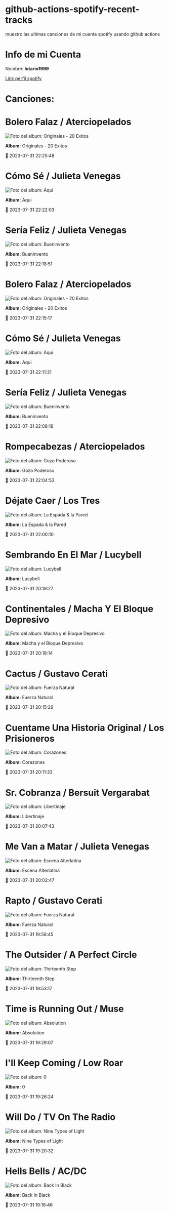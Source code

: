 

# github-actions-spotify-recent-tracks        

muestro las ultimas canciones de mi cuenta spotify usando github actions

# Info de mi Cuenta
Nombre: **lotario1999**

[Link perfil spotify](https://open.spotify.com/user/lotario1999)

# Canciones:



# **Bolero Falaz** / Aterciopelados

![Foto del album: Originales - 20 Exitos](https://i.scdn.co/image/ab67616d00001e025d9e4fdf6bcdd703d0065cb4)

**Album:** Originales - 20 Exitos

📅 2023-07-31 22:25:48


# **Cómo Sé** / Julieta Venegas

![Foto del album: Aqui](https://i.scdn.co/image/ab67616d00001e02d2eaaf55ec9f77dffccc48ef)

**Album:** Aqui

📅 2023-07-31 22:22:03


# **Sería Feliz** / Julieta Venegas

![Foto del album: Bueninvento](https://i.scdn.co/image/ab67616d00001e0233a3f661128d181cebac962a)

**Album:** Bueninvento

📅 2023-07-31 22:18:51


# **Bolero Falaz** / Aterciopelados

![Foto del album: Originales - 20 Exitos](https://i.scdn.co/image/ab67616d00001e025d9e4fdf6bcdd703d0065cb4)

**Album:** Originales - 20 Exitos

📅 2023-07-31 22:15:17


# **Cómo Sé** / Julieta Venegas

![Foto del album: Aqui](https://i.scdn.co/image/ab67616d00001e02d2eaaf55ec9f77dffccc48ef)

**Album:** Aqui

📅 2023-07-31 22:11:31


# **Sería Feliz** / Julieta Venegas

![Foto del album: Bueninvento](https://i.scdn.co/image/ab67616d00001e0233a3f661128d181cebac962a)

**Album:** Bueninvento

📅 2023-07-31 22:08:18


# **Rompecabezas** / Aterciopelados

![Foto del album: Gozo Poderoso](https://i.scdn.co/image/ab67616d00001e02ae10824276ccf749513cf0f3)

**Album:** Gozo Poderoso

📅 2023-07-31 22:04:53


# **Déjate Caer** / Los Tres

![Foto del album: La Espada & la Pared](https://i.scdn.co/image/ab67616d00001e0278310de37af0875569acc411)

**Album:** La Espada & la Pared

📅 2023-07-31 22:00:10


# **Sembrando En El Mar** / Lucybell

![Foto del album: Lucybell](https://i.scdn.co/image/ab67616d00001e02ee992ff7581756f94af1cd41)

**Album:** Lucybell

📅 2023-07-31 20:19:27


# **Continentales** / Macha Y El Bloque Depresivo

![Foto del album: Macha y el Bloque Depresivo](https://i.scdn.co/image/ab67616d00001e029ef6c7b2224fea4a10d9980e)

**Album:** Macha y el Bloque Depresivo

📅 2023-07-31 20:18:14


# **Cactus** / Gustavo Cerati

![Foto del album: Fuerza Natural](https://i.scdn.co/image/ab67616d00001e0214653b83cd7d851accdb5142)

**Album:** Fuerza Natural

📅 2023-07-31 20:15:29


# **Cuentame Una Historia Original** / Los Prisioneros

![Foto del album: Corazones](https://i.scdn.co/image/ab67616d00001e0298daeb6fc14ffafc7abaa4c6)

**Album:** Corazones

📅 2023-07-31 20:11:33


# **Sr. Cobranza** / Bersuit Vergarabat

![Foto del album: Libertinaje](https://i.scdn.co/image/ab67616d00001e02a0fc7851f47a216e9a902aa6)

**Album:** Libertinaje

📅 2023-07-31 20:07:43


# **Me Van a Matar** / Julieta Venegas

![Foto del album: Escena Alterlatina](https://i.scdn.co/image/ab67616d00001e020ad27d904599f2af3eb42f08)

**Album:** Escena Alterlatina

📅 2023-07-31 20:02:47


# **Rapto** / Gustavo Cerati

![Foto del album: Fuerza Natural](https://i.scdn.co/image/ab67616d00001e0214653b83cd7d851accdb5142)

**Album:** Fuerza Natural

📅 2023-07-31 19:58:45


# **The Outsider** / A Perfect Circle

![Foto del album: Thirteenth Step](https://i.scdn.co/image/ab67616d00001e029fce7baa218063d99799ce52)

**Album:** Thirteenth Step

📅 2023-07-31 19:53:17


# **Time is Running Out** / Muse

![Foto del album: Absolution](https://i.scdn.co/image/ab67616d00001e028cb690f962092fd44bbe2bf4)

**Album:** Absolution

📅 2023-07-31 19:29:07


# **I'll Keep Coming** / Low Roar

![Foto del album: 0](https://i.scdn.co/image/ab67616d00001e02ae859022b02dfe42b2c7a04d)

**Album:** 0

📅 2023-07-31 19:26:24


# **Will Do** / TV On The Radio

![Foto del album: Nine Types of Light](https://i.scdn.co/image/ab67616d00001e02236e058ccdf0522208cc8397)

**Album:** Nine Types of Light

📅 2023-07-31 19:20:32


# **Hells Bells** / AC/DC

![Foto del album: Back In Black](https://i.scdn.co/image/ab67616d00001e020b51f8d91f3a21e8426361ae)

**Album:** Back In Black

📅 2023-07-31 19:16:46
